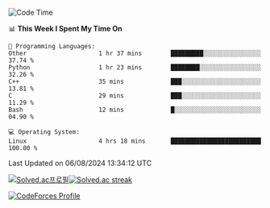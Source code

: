 
<!--START_SECTION:waka-->
![Code Time](http://img.shields.io/badge/Code%20Time-3%2C585%20hrs%2041%20mins-blue)

📊 **This Week I Spent My Time On** 

```text
💬 Programming Languages: 
Other                    1 hr 37 mins        █████████░░░░░░░░░░░░░░░░   37.74 % 
Python                   1 hr 23 mins        ████████░░░░░░░░░░░░░░░░░   32.26 % 
C++                      35 mins             ███░░░░░░░░░░░░░░░░░░░░░░   13.81 % 
C                        29 mins             ███░░░░░░░░░░░░░░░░░░░░░░   11.29 % 
Bash                     12 mins             █░░░░░░░░░░░░░░░░░░░░░░░░   04.90 % 

💻 Operating System: 
Linux                    4 hrs 18 mins       █████████████████████████   100.00 % 
```


 Last Updated on 06/08/2024 13:34:12 UTC
<!--END_SECTION:waka-->


[![Solved.ac프로필](http://mazassumnida.wtf/api/generate_badge?boj=hckim96)](https://solved.ac/hckim96)[![Solved.ac streak](http://mazandi.herokuapp.com/api?handle=hckim96&theme=dark)](https://solved.ac/hckim96)


[![CodeForces Profile](https://cf.leed.at?id=hckim96)](https://codeforces.com/profile/hckim96)

